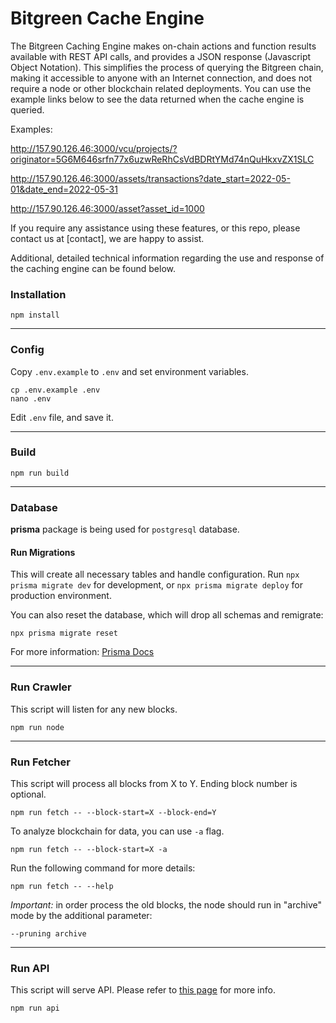 # Bitgreen Cache Engine

The Bitgreen Caching Engine makes on-chain actions and function results available with REST API calls, and provides a JSON response (Javascript Object Notation). This simplifies the process of querying the Bitgreen chain, making it accessible to anyone with an Internet connection, and does not require a node or other blockchain related deployments. You can use the example links below to see the data returned when the cache engine is queried.


Examples: 

http://157.90.126.46:3000/vcu/projects/?originator=5G6M646srfn77x6uzwReRhCsVdBDRtYMd74nQuHkxvZX1SLC

http://157.90.126.46:3000/assets/transactions?date_start=2022-05-01&date_end=2022-05-31

http://157.90.126.46:3000/asset?asset_id=1000


If you require any assistance using these features, or this repo, please contact us at [contact], we are happy to assist.

Additional, detailed technical information regarding the use and response of the caching engine can be found below. 

### Installation
```
npm install
```

---

### Config
Copy `.env.example` to `.env` and set environment variables.
```
cp .env.example .env
nano .env
```
Edit `.env` file, and save it.

---

### Build
```
npm run build
```

---

### Database
**prisma** package is being used for `postgresql` database.

#### Run Migrations
This will create all necessary tables and handle configuration.
Run ``npx prisma migrate dev`` for development, or ``npx prisma migrate deploy`` for production environment.

You can also reset the database, which will drop all schemas and remigrate:
```
npx prisma migrate reset
```
For more information: [Prisma Docs](https://www.prisma.io/docs/concepts/components/prisma-migrate)

---

### Run Crawler
This script will listen for any new blocks.
```
npm run node
```

---

### Run Fetcher
This script will process all blocks from X to Y.
Ending block number is optional.
```
npm run fetch -- --block-start=X --block-end=Y
```
To analyze blockchain for data, you can use `-a` flag.
```
npm run fetch -- --block-start=X -a
```
Run the following command for more details:
```
npm run fetch -- --help
```

_Important:_ in order process the old blocks, the node should run in "archive" mode by the additional parameter:
```
--pruning archive
```

---

### Run API
This script will serve API. Please refer to [this page](docs/api.md) for more info.
```
npm run api
```
